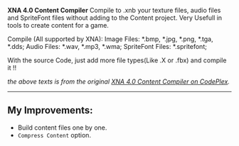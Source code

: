 __XNA 4.0 Content Compiler__ Compile to .xnb your texture files, audio files and SpriteFont files without adding to the Content project. 
Very Usefull in tools to create content for a game.

Compile (All supported by XNA):
Image Files: *.bmp, *.jpg, *.png, *.tga, *.dds;
Audio Files: *.wav, *.mp3, *.wma;
SpriteFont Files: *.spritefont;

With the source Code, just add more file types(Like .X or .fbx) and compile it !!

_the above texts is from the original [XNA 4.0 Content Compiler on CodePlex](http://xnacontentcompiler.codeplex.com/)._

------

My Improvements:
------
* Build content files one by one.
* `Compress Content` option.